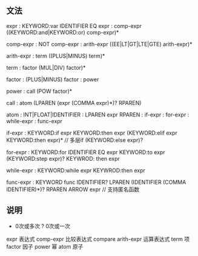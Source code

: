 ## 文法

expr        : KEYWORD:var IDENTIFIER EQ expr
            : comp-expr ((KEYWORD:and|KEYWORD:or) comp-expr)*

comp-expr   : NOT comp-expr
            : arith-expr ((EE|LT|GT|LTE|GTE) arith-expr)*

arith-expr  : term ((PLUS|MINUS) term)*

term        : factor (MUL|DIV) factor)*

factor      : (PLUS|MINUS) factor
            : power
        
power       : call (POW factor)*

call        : atom (LPAREN (expr (COMMA expr)*)? RPAREN)

atom        : INT|FLOAT|IDENTIFIER
            : LPAREN expr RPAREN
            : if-expr
            : for-expr
            : while-expr
            : func-expr
            
if-expr     : KEYWORD:if expr KEYWORD:then expr
              (KEYWORD:elif expr KEYWORD:then expr)* // 多层if
              (KEYWORD:else expr)?
              
for-expr    : KEYWORD:for IDENTIFIER EQ expr KEYWORD:to expr
              (KEYWORD:step expr)? KEYWROD: then expr
              
while-expr  : KEYWORD:while expr KEYWROD:then expr
              
func-expr   : KEYWORD func IDENTIFIER?
              LPAREN (IDENTIFIER (COMMA IDENTIFIER)*)? RPAREN
              ARROW expr    // 支持匿名函数
  
## 说明

* 0次或多次
? 0次或一次

expr 表达式
comp-expr 比较表达式 compare
arith-expr 运算表达式
term 项
factor 因子
power 幂
atom 原子